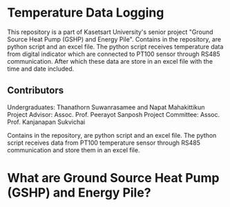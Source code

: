 # Temperature Data Logging

This repository is a part of Kasetsart University's senior project "Ground Source Heat Pump (GSHP) and Energy Pile".
Contains in the repository, are python script and an excel file.
The python script receives temperature data from digital indicator which are connected to PT100 sensor through RS485 communication.  After which these data are store in an excel file with the time and date included.

## Contributors
Undergraduates: Thanathorn Suwanrasamee and Napat Mahakittikun
Project Advisor: Assoc. Prof. Peerayot Sanposh
Project Committee: Assoc. Prof. Kanjanapan Sukvichai

Contains in the repository, are python script and an excel file.
The python script receives data from PT100 temperature sensor through RS485 communication and store them in an excel file.

# What are Ground Source Heat Pump (GSHP) and Energy Pile?

